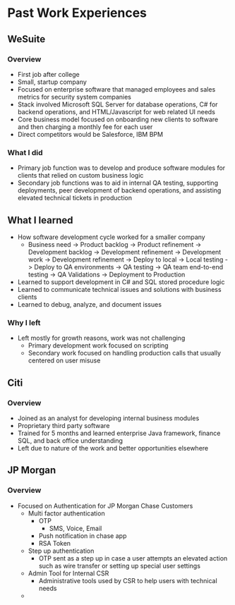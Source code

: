 # Past Work Experiences

## WeSuite

### Overview

- First job after college
- Small, startup company
- Focused on enterprise software that managed employees and sales metrics for security system companies
- Stack involved Microsoft SQL Server for database operations, C# for backend operations, and HTML/Javascript for web related UI needs
- Core business model focused on onboarding new clients to software and then charging a monthly fee for each user
- Direct competitors would be Salesforce, IBM BPM

### What I did

- Primary job function was to develop and produce software modules for clients that relied on custom business logic
- Secondary job functions was to aid in internal QA testing, supporting deployments, peer development of backend operations, and assisting elevated technical tickets in production

## What I learned

- How software development cycle worked for a smaller company
  - Business need -> Product backlog -> Product refinement -> Development backlog -> Development refinement -> Development work -> Development refinement -> Deploy to local -> Local testing -> Deploy to QA environments -> QA testing -> QA team end-to-end testing -> QA Validations -> Deployment to Production
- Learned to support development in C# and SQL stored procedure logic
- Learned to communicate technical issues and solutions with business clients
- Learned to debug, analyze, and document issues

### Why I left

- Left mostly for growth reasons, work was not challenging
  - Primary development work focused on scripting
  - Secondary work focused on handling production calls that usually centered on user misuse



## Citi

### Overview

- Joined as an analyst for developing internal business modules
- Proprietary third party software
- Trained for 5 months and learned enterprise Java framework, finance SQL, and back office understanding
- Left due to nature of the work and better opportunities elsewhere



## JP Morgan

### Overview

- Focused on Authentication for JP Morgan Chase Customers
  - Multi factor authentication
    - OTP
      - SMS, Voice, Email
    - Push notification in chase app
    - RSA Token
  - Step up authentication
    - OTP sent as a step up in case a user attempts an elevated action such as wire transfer or setting up special user settings
  - Admin Tool for Internal CSR
    - Administrative tools used by CSR to help users with technical needs
  - 

